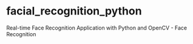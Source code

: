 # facial_recognition_python
Real-time Face Recognition Application with Python and OpenCV - Face Recognition

